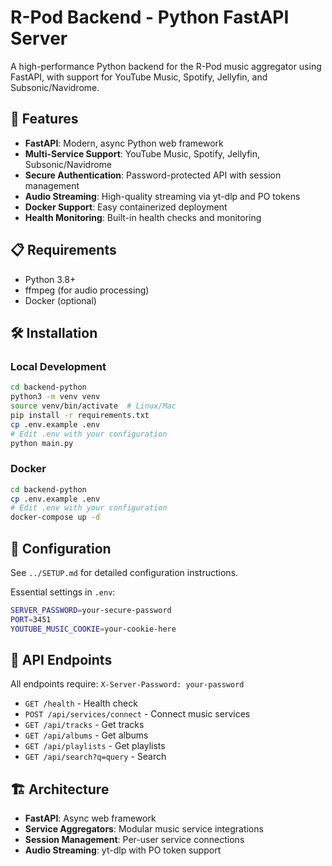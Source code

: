 # R-Pod Backend - Python FastAPI Server

A high-performance Python backend for the R-Pod music aggregator using FastAPI, with support for YouTube Music, Spotify, Jellyfin, and Subsonic/Navidrome.

## 🚀 Features

- **FastAPI**: Modern, async Python web framework
- **Multi-Service Support**: YouTube Music, Spotify, Jellyfin, Subsonic/Navidrome
- **Secure Authentication**: Password-protected API with session management
- **Audio Streaming**: High-quality streaming via yt-dlp and PO tokens
- **Docker Support**: Easy containerized deployment
- **Health Monitoring**: Built-in health checks and monitoring

## 📋 Requirements

- Python 3.8+
- ffmpeg (for audio processing)
- Docker (optional)

## 🛠️ Installation

### Local Development

```bash
cd backend-python
python3 -m venv venv
source venv/bin/activate  # Linux/Mac
pip install -r requirements.txt
cp .env.example .env
# Edit .env with your configuration
python main.py
```

### Docker

```bash
cd backend-python
cp .env.example .env
# Edit .env with your configuration
docker-compose up -d
```

## 🔧 Configuration

See `../SETUP.md` for detailed configuration instructions.

Essential settings in `.env`:
```bash
SERVER_PASSWORD=your-secure-password
PORT=3451
YOUTUBE_MUSIC_COOKIE=your-cookie-here
```

## 📡 API Endpoints

All endpoints require: `X-Server-Password: your-password`

- `GET /health` - Health check
- `POST /api/services/connect` - Connect music services
- `GET /api/tracks` - Get tracks
- `GET /api/albums` - Get albums
- `GET /api/playlists` - Get playlists
- `GET /api/search?q=query` - Search

## 🏗️ Architecture

- **FastAPI**: Async web framework
- **Service Aggregators**: Modular music service integrations
- **Session Management**: Per-user service connections
- **Audio Streaming**: yt-dlp with PO token support
